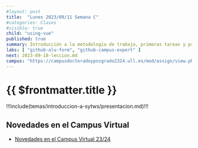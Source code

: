 ```yaml
---
#layout: post
title:  "Lunes 2023/09/11 Semana C"
#categories: Clases
#visible: true
child: "using-vue"
published: true
summary: Introducción a la metodología de trabajo, primeras tareas y prácticas, bibliografía, sistema de evaluación, TFA, etc.
labs: [ "github-alu-form", "github-campus-expert" ]
next: 2023-09-18-leccion.md
campus: "https://campusdoctoradoyposgrado2324.ull.es/mod/assign/view.php?id=4055"
---
```



# {{ $frontmatter.title }}

!!!include(temas/introduccion-a-sytws/presentacion.md)!!!

## Novedades en el Campus Virtual

* [Novedades en el Campus Virtual 23/24](https://www.youtube.com/watch?v=DmFZ24ASxqg&list=PLAqmRmkVzl191aemWS71HTy4MEytWaC-_)


